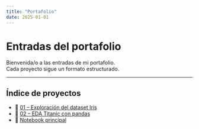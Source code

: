 ```yaml
---
title: "Portafolio"
date: 2025-01-01
---
```


# Entradas del portafolio  

Bienvenida/o a las entradas de mi portafolio.  
Cada proyecto sigue un formato estructurado.  

---

## Índice de proyectos 
- 🌸 [01 – Exploración del dataset Iris](01-exploracion-iris.md)
- 🚢 [02 – EDA Titanic con pandas](03-eda-titanic.md)
- 📓 [Notebook principal](analysis.ipynb)